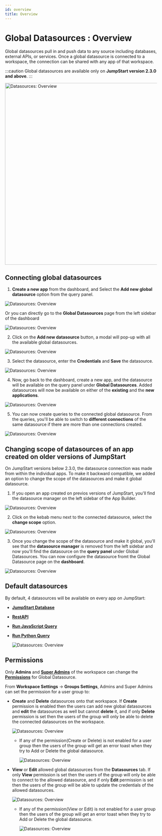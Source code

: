 ```yaml
---
id: overview
title: Overview
---
```


# Global Datasources : Overview

Global datasources pull in and push data to any source including databases, external APIs, or services. Once a global datasource is connected to a workspace, the connection can be shared with any app of that workspace.

:::caution
Global datasources are available only on **JumpStart version 2.3.0 and above**.
:::

<div style={{textAlign: 'center'}}>

<img className="screenshot-full" src="/img/datasource-reference/overview/overview.png" alt="Datasources: Overview" width="600"/>

</div>

## Connecting global datasources

1. **Create a new app** from the dashboard, and Select the **Add new global datasource** option from the query panel.
  <div style={{textAlign: 'center'}}>

  <img className="screenshot-full" src="/img/datasource-reference/newui/overview/qpanel.png" alt="Datasources: Overview" />

  </div>

  Or you can directly go to the **Global Datasources** page from the left sidebar of the dashboard

  <div style={{textAlign: 'center'}}>

  <img className="screenshot-full" src="/img/datasource-reference/newui/overview/global.png" alt="Datasources: Overview" />

  </div>

2. Click on the **Add new datasource** button, a modal will pop-up with all the available global datasources.
  <div style={{textAlign: 'center'}}>

  <img className="screenshot-full" src="/img/datasource-reference/newui/overview/popup.png" alt="Datasources: Overview" />

  </div>

3. Select the datasource, enter the **Credentials** and **Save** the datasource.
  <div style={{textAlign: 'center'}}>

  <img className="screenshot-full" src="/img/datasource-reference/newui/overview/connection.png" alt="Datasources: Overview" />

  </div>

4. Now, go back to the dashboard, create a new app, and the datasource will be available on the query panel under **Global Datasources**. Added datasources will now be available on either of the **existing** and the **new applications**.
  <div style={{textAlign: 'center'}}>

  <img className="screenshot-full" src="/img/datasource-reference/newui/overview/newquery1.png" alt="Datasources: Overview" />

  </div>

5. You can now create queries to the connected global datasource. From the queries, you'll be able to switch to **different connections** of the same datasource if there are more than one connections created.
  <div style={{textAlign: 'center'}}>

  <img className="screenshot-full" src="/img/datasource-reference/overview/switch.png" alt="Datasources: Overview" />

  </div>

## Changing scope of datasources of an app created on older versions of JumpStart

On JumpStart versions below 2.3.0, the datasource connection was made from within the individual apps. To make it backward compatible, we added an option to change the scope of the datasources and make it global datasource.

1. If you open an app created on previos versions of JumpStart, you'll find the datasource manager on the left sidebar of the App Builder.
  <div style={{textAlign: 'center'}}>

  <img className="screenshot-full" src="/img/datasource-reference/overview/leftsidebar.png" alt="Datasources: Overview" />

  </div>

2. Click on the kebab menu next to the connected datasource, select the **change scope** option.
  <div style={{textAlign: 'center'}}>

  <img className="screenshot-full" src="/img/datasource-reference/overview/changescope.png" alt="Datasources: Overview" />

  </div>

3. Once you change the scope of the datasource and make it global, you'll see that the **datasource manager** is removed from the left sidebar and now you'll find the datasource on the **query panel** under Global Datasources. You can now configure the datasource fromt the Global Datasource page on the **dashboard**.
  <div style={{textAlign: 'center'}}>

  <img className="screenshot-full" src="/img/datasource-reference/overview/queryadd.png" alt="Datasources: Overview" />

  </div>


## Default datasources

By default, 4 datasources will be available on every app on JumpStart:
- **[JumpStart Database](/docs/jumpstart-database/)**
- **[RestAPI](/docs/data-sources/restapi/)**
- **[Run JavaScript Query](/docs/data-sources/run-js/)**
- **[Run Python Query](/docs/data-sources/run-py/)**

  <div style={{textAlign: 'center'}}>

  <img className="screenshot-full" src="/img/datasource-reference/newui/overview/defaultds.png" alt="Datasources: Overview" />

  </div>

## Permissions

Only **Admins** and **[Super Admins](/docs/Enterprise/superadmin)** of the workspace can change the **[Permissions](/docs/tutorial/manage-users-groups#group-properties)** for Global Datasource. 

From **Workspace Settings** -> **Groups Settings**, Admins and Super Admins can set the permission for a user group to:

- **Create** and **Delete** datasources onto that workspace. If **Create** permission is enabled then the users can add new global datasources and **edit** the datasources as well but cannot **delete** it, and if only **Delete** permission is set then the users of the group will only be able to delete the connected datasources on the workspace.
  <div style={{textAlign: 'center'}}>

  <img className="screenshot-full" src="/img/datasource-reference/overview/create.png" alt="Datasources: Overview" />

  </div>

  - If any of the permission(Create or Delete) is not enabled for a user group then the users of the group will get an error toast when they try to Add or Delete the global datasource.
    <div style={{textAlign: 'center'}}>

    <img className="screenshot-full" src="/img/datasource-reference/overview/error.png" alt="Datasources: Overview" />

    </div>

- **View** or **Edit** allowed global datasources from the **Datasources** tab. If only **View** permission is set then the users of the group will only be able to connect to the allowed datasource, and if only **Edit** permission is set then the users of the group will be able to update the credentials of the allowed datasources.
  <div style={{textAlign: 'center'}}>

  <img className="screenshot-full" src="/img/datasource-reference/overview/view.png" alt="Datasources: Overview" />

  </div>

  - If any of the permission(View or Edit) is not enabled for a user group then the users of the group will get an error toast when they try to Add or Delete the global datasource.
    <div style={{textAlign: 'center'}}>

    <img className="screenshot-full" src="/img/datasource-reference/overview/edit.png" alt="Datasources: Overview" />

    </div>


